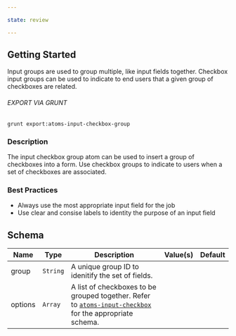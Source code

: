 ```yaml
---

state: review

---
```


## Getting Started

Input groups are used to group multiple, like input fields together. Checkbox input groups can be used to indicate to end users that a given group of checkboxes are related.

###### EXPORT VIA GRUNT

```
grunt export:atoms-input-checkbox-group
```


### Description

The input checkbox group atom can be used to insert a group of checkboxes into a form. Use checkbox groups to indicate to users when a set of checkboxes are associated.


### Best Practices

- Always use the most appropriate input field for the job
- Use clear and consise labels to identity the purpose of an input field


## Schema

| Name        | Type      | Description                                           | Value(s)            | Default   |
|-------------|-----------|-------------------------------------------------------|---------------------|-----------|
| group       | `String`  | A unique group ID to idenitify the set of fields.     |                     |           |
| options     | `Array`   | A list of checkboxes to be grouped together. Refer to [`atoms-input-checkbox`](/patterns/20-atoms-forms-04-input-checkbox/20-atoms-forms-04-input-checkbox.html) for the appropriate schema. |        |       |


